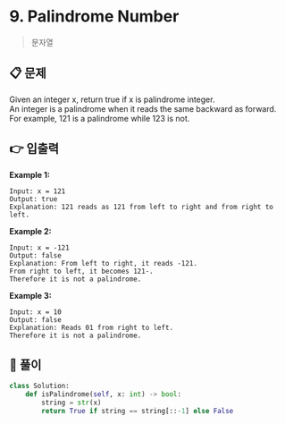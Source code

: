 # 9. Palindrome Number

> 문자열

## 📋 문제

Given an integer x, return true if x is palindrome integer.  
An integer is a palindrome when it reads the same backward as forward.  
For example, 121 is a palindrome while 123 is not.

## 👉 입출력

**Example 1:**

```
Input: x = 121
Output: true
Explanation: 121 reads as 121 from left to right and from right to left.
```

**Example 2:**

```
Input: x = -121
Output: false
Explanation: From left to right, it reads -121.
From right to left, it becomes 121-.
Therefore it is not a palindrome.
```

**Example 3:**

```
Input: x = 10
Output: false
Explanation: Reads 01 from right to left.
Therefore it is not a palindrome.
```

## 📝 풀이

```python
class Solution:
    def isPalindrome(self, x: int) -> bool:
        string = str(x)
        return True if string == string[::-1] else False
```
